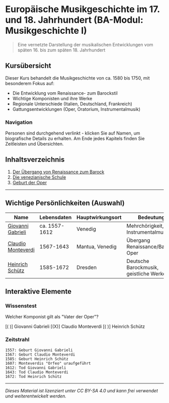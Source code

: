 <!--
author: Dennis Ried
email: dennis.ried@musikwiss.uni-halle.de
version: 0.1.0
language: de
narrator: Deutsch Male
comment: Europäische Musikgeschichte im 17. und 18. Jahrhundert (BA-Modul: Musikgeschichte I) - Eine interaktive OER
link: https://cdn.jsdelivr.net/chartist.js/latest/chartist.min.css
script: https://cdn.jsdelivr.net/chartist.js/latest/chartist.min.js
-->

# Europäische Musikgeschichte im 17. und 18. Jahrhundert (BA-Modul: Musikgeschichte I)

> Eine vernetzte Darstellung der musikalischen Entwicklungen vom späten 16. bis zum späten 18. Jahrhundert

## Kursübersicht

Dieser Kurs behandelt die Musikgeschichte von ca. 1580 bis 1750, mit besonderem Fokus auf:

- Die Entwicklung vom Renaissance- zum Barockstil
- Wichtige Komponisten und ihre Werke
- Regionale Unterschiede (Italien, Deutschland, Frankreich)
- Gattungsentwicklungen (Oper, Oratorium, Instrumentalmusik)

### Navigation

Personen sind durchgehend verlinkt - klicken Sie auf Namen, um biografische Details zu erhalten. Am Ende jedes Kapitels finden Sie Zeitleisten und Übersichten.

## Inhaltsverzeichnis

1. [Der Übergang von Renaissance zum Barock](kapitel/01_uebergang_renaissance_barock.md)
2. [Die venezianische Schule](kapitel/02_venezianische_schule.md)
3. [Geburt der Oper](kapitel/03_geburt_der_oper.md)

---

## Wichtige Persönlichkeiten (Auswahl)

| Name | Lebensdaten | Hauptwirkungsort | Bedeutung |
|------|-------------|------------------|-----------|
| [Giovanni Gabrieli](personen/gabrieli_giovanni.md) | ca. 1557-1612 | Venedig | Mehrchörigkeit, Instrumentalmusik |
| [Claudio Monteverdi](personen/monteverdi_claudio.md) | 1567-1643 | Mantua, Venedig | Übergang Renaissance/Barock, Oper |
| [Heinrich Schütz](personen/schuetz_heinrich.md) | 1585-1672 | Dresden | Deutsche Barockmusik, geistliche Werke |

## Interaktive Elemente

### Wissenstest
Welcher Komponist gilt als "Vater der Oper"?

[( )] Giovanni Gabrieli
[(X)] Claudio Monteverdi
[( )] Heinrich Schütz

### Zeitstrahl
```timeline
1557: Geburt Giovanni Gabrieli
1567: Geburt Claudio Monteverdi
1585: Geburt Heinrich Schütz
1607: Monteverdis "Orfeo" uraufgeführt
1612: Tod Giovanni Gabrieli
1643: Tod Claudio Monteverdi
1672: Tod Heinrich Schütz
```

---

*Dieses Material ist lizenziert unter CC BY-SA 4.0 und kann frei verwendet und weiterentwickelt werden.*
